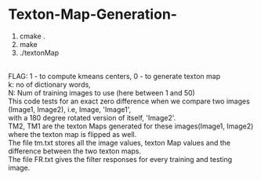 # Texton-Map-Generation-
<ol>
<li>cmake .</li>
<li>make</li>
<li>./textonMap <FLAG> <k> <N></li>
</ol>
<br> FLAG: 1 - to compute kmeans centers, 0 - to generate texton map
<br> k: no of dictionary words,
<br> N: Num of training images to use (here between 1 and 50)
<br> This code tests for an exact zero difference when we compare two images (Image1, Image2), i.e, Image, 'Image1',
<br> with a 180 degree rotated version of itself, 'Image2'.
<br> TM2, TM1 are the texton Maps generated for these images(Image1, Image2) where the texton map is flipped as well.
<br> The file tm.txt stores all the image values, texton Map values and the difference between the two texton maps. 
<br> The file FR.txt gives the filter responses for every training and testing image. 
